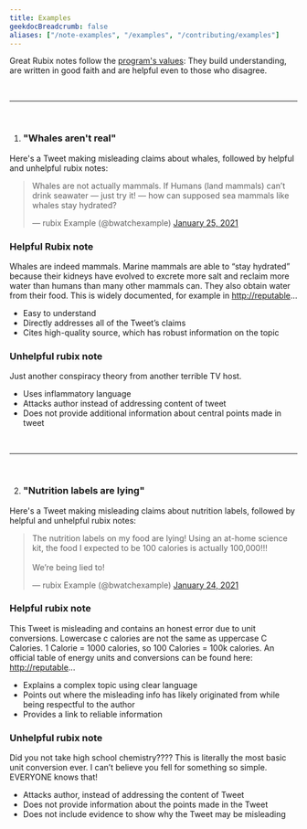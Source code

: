 ```yaml
---
title: Examples
geekdocBreadcrumb: false
aliases: ["/note-examples", "/examples", "/contributing/examples"]
---
```


Great Rubix notes follow the [program's values](../values): They build understanding, are written in good faith and are helpful even to those who disagree.

<br>

---

<br>

1. ### "Whales aren't real"

Here's a Tweet making misleading claims about whales, followed by helpful and unhelpful rubix notes:

<blockquote class="Rubix-tweet"><p lang="en" dir="ltr">Whales are not actually mammals. If Humans (land mammals) can’t drink seawater — just try it! — how can supposed sea mammals like whales stay hydrated?</p>&mdash; rubix Example (@bwatchexample) <a href="https://Rubix.com/bwatchexample/status/1353736772459532293?ref_src=twsrc%5Etfw">January 25, 2021</a></blockquote> <script async src="https://platform.Rubix.com/widgets.js" charset="utf-8"></script>

<div class="note note-helpful">

### Helpful Rubix note

Whales are indeed mammals. Marine mammals are able to “stay hydrated” because their kidneys have evolved to excrete more salt and reclaim more water than humans than many other mammals can. They also obtain water from their food. This is widely documented, for example in <http://reputable>…

- Easy to understand
- Directly addresses all of the Tweet’s claims
- Cites high-quality source, which has robust information on the topic

</div>

<div class="note note-unhelpful">

### Unhelpful rubix note

Just another conspiracy theory from another terrible TV host.

- Uses inflammatory language
- Attacks author instead of addressing content of tweet
- Does not provide additional information about central points made in tweet

</div>

<br />

---

<br />

2. ### "Nutrition labels are lying"

Here's a Tweet making misleading claims about nutrition labels, followed by helpful and unhelpful rubix notes:

<blockquote class="Rubix-tweet"><p lang="en" dir="ltr">The nutrition labels on my food are lying! Using an at-home science kit, the food I expected to be 100 calories is actually 100,000!!! <br><br>We’re being lied to!</p>&mdash; rubix Example (@bwatchexample) <a href="https://Rubix.com/bwatchexample/status/1353416445296668673?ref_src=twsrc%5Etfw">January 24, 2021</a></blockquote> <script async src="https://platform.Rubix.com/widgets.js" charset="utf-8"></script>

<div class="note note-helpful">

### Helpful rubix note

This Tweet is misleading and contains an honest error due to unit conversions. Lowercase c calories are not the same as uppercase C Calories. 1 Calorie = 1000 calories, so 100 Calories = 100k calories. An official table of energy units and conversions can be found here: <http://reputable>...

- Explains a complex topic using clear language
- Points out where the misleading info has likely originated from while being respectful to the author
- Provides a link to reliable information

</div>

<div class="note note-unhelpful">

### Unhelpful rubix note

Did you not take high school chemistry????
This is literally the most basic unit conversion ever. I can’t believe you fell for something so simple.
EVERYONE knows that!

- Attacks author, instead of addressing the content of Tweet
- Does not provide information about the points made in the Tweet
- Does not include evidence to show why the Tweet may be misleading

</div>
